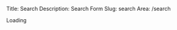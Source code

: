 Title: Search
Description: Search Form
Slug: search
Area: /search


<div id="cse" style="width: 100%;">Loading</div>
<script src="http://www.google.com/jsapi" type="text/javascript"></script>
<script type="text/javascript">
  function parseQueryFromUrl () {
    var queryParamName = "q";
    var search = window.location.search.substr(1);
    var parts = search.split('&');
    for (var i = 0; i < parts.length; i++) {
      var keyvaluepair = parts[i].split('=');
      if (decodeURIComponent(keyvaluepair[0]) == queryParamName) {
        return decodeURIComponent(keyvaluepair[1].replace(/\+/g, ' '));
      }
    }
    return '';
  }
  google.load('search', '1', {language : 'en'});
  google.setOnLoadCallback(function() {
    var customSearchControl = new google.search.CustomSearchControl('011737971181093820757:nrsdj-exb2q');
    customSearchControl.setResultSetSize(google.search.Search.FILTERED_CSE_RESULTSET);
    customSearchControl.draw('cse');
    var queryFromUrl = parseQueryFromUrl();
    if (queryFromUrl) {
      customSearchControl.execute(queryFromUrl);
    }
  }, true);
</script>
<link rel="stylesheet" href="http://www.google.com/cse/style/look/default.css" type="text/css" />